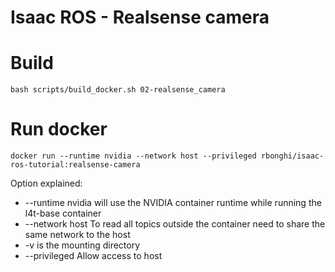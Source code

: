 # Isaac ROS - Realsense camera

# Build

```
bash scripts/build_docker.sh 02-realsense_camera
```



# Run docker

```
docker run --runtime nvidia --network host --privileged rbonghi/isaac-ros-tutorial:realsense-camera
```

Option explained:
* --runtime nvidia will use the NVIDIA container runtime while running the l4t-base container
* --network host To read all topics outside the container need to share the same network to the host
* -v is the mounting directory
*  --privileged Allow access to host